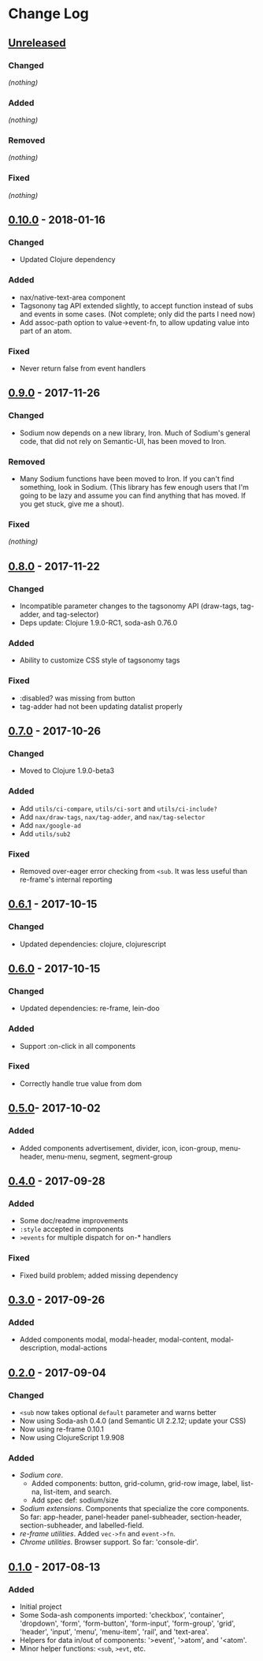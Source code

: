 # Change Log

## [Unreleased]
### Changed
_(nothing)_
### Added
_(nothing)_
### Removed
_(nothing)_
### Fixed
_(nothing)_

## [0.10.0] - 2018-01-16
### Changed
- Updated Clojure dependency
### Added
- nax/native-text-area component
- Tagsonony tag API extended slightly, to accept function instead of subs and events in
  some cases. (Not complete; only did the parts I need now)
- Add assoc-path option to value->event-fn, to allow updating value into part of an
  atom.
### Fixed
- Never return false from event handlers

## [0.9.0] - 2017-11-26
### Changed
- Sodium now depends on a new library, Iron. Much of Sodium's general code, that did not
  rely on Semantic-UI, has been moved to Iron.
### Removed
- Many Sodium functions have been moved to Iron. If you can't find something, look in
  Sodium.  (This library has few enough users that I'm going to be lazy and assume you
  can find anything that has moved. If you get stuck, give me a shout).
### Fixed
_(nothing)_

## [0.8.0] - 2017-11-22
### Changed
- Incompatible parameter changes to the tagsonomy API (draw-tags, tag-adder, and tag-selector)
- Deps update: Clojure 1.9.0-RC1, soda-ash 0.76.0
### Added
- Ability to customize CSS style of tagsonomy tags
### Fixed
- :disabled? was missing from button
- tag-adder had not been updating datalist properly

## [0.7.0] - 2017-10-26
### Changed
- Moved to Clojure 1.9.0-beta3
### Added
- Add `utils/ci-compare`, `utils/ci-sort` and `utils/ci-include?`
- Add `nax/draw-tags`, `nax/tag-adder`, and `nax/tag-selector`
- Add `nax/google-ad`
- Add `utils/sub2`
### Fixed
- Removed over-eager error checking from `<sub`. It was less useful than re-frame's internal reporting

## [0.6.1] - 2017-10-15
### Changed
- Updated dependencies: clojure, clojurescript

## [0.6.0] - 2017-10-15
### Changed
- Updated dependencies: re-frame, lein-doo
### Added
- Support :on-click in all components
### Fixed
- Correctly handle true value from dom

## [0.5.0]- 2017-10-02
### Added
- Added components advertisement, divider, icon, icon-group, menu-header, menu-menu, segment, segment-group

## [0.4.0] - 2017-09-28
### Added
- Some doc/readme improvements
- `:style` accepted in components
- `>events` for multiple dispatch for on-* handlers
### Fixed
- Fixed build problem; added missing dependency

## [0.3.0] - 2017-09-26
### Added
- Added components modal, modal-header, modal-content, modal-description, modal-actions


## [0.2.0] - 2017-09-04
### Changed
- `<sub` now takes optional `default` parameter and warns better
- Now using Soda-ash 0.4.0 (and Semantic UI 2.2.12; update your CSS)
- Now using re-frame 0.10.1
- Now using ClojureScript 1.9.908
### Added
- *Sodium core*.
  - Added components: button, grid-column, grid-row image, label, list-na, list-item, and search.
  - Add spec def: sodium/size
- *Sodium extensions*. Components that specialize the core components. So far:
   app-header, panel-header panel-subheader, section-header, section-subheader,
   and labelled-field.
- *re-frame utilities*. Added `vec->fn` and `event->fn`.
- *Chrome utilities*. Browser support. So far: 'console-dir'.


## [0.1.0] - 2017-08-13
### Added
- Initial project
- Some Soda-ash components imported: 'checkbox', 'container', 'dropdown', 'form',
  'form-button', 'form-input', 'form-group', 'grid', 'header', 'input', 'menu',
  'menu-item', 'rail', and 'text-area'.
- Helpers for data in/out of components: '>event', '>atom', and '<atom'.
- Minor helper functions: `<sub`, `>evt`, etc.


[Unreleased]: https://github.com/deg/sodium/compare/84b52a2...HEAD
[0.10.0]:     https://github.com/deg/sodium/compare/84b52a2...HEAD
[0.9.0]:      https://github.com/deg/sodium/compare/df877f2...84b52a2
[0.8.0]:      https://github.com/deg/sodium/compare/f312445...df877f2
[0.7.0]:      https://github.com/deg/sodium/compare/5ecf157...f312445
[0.6.1]:      https://github.com/deg/sodium/compare/bb64849...5ecf157
[0.6.0]:      https://github.com/deg/sodium/compare/a1dd09e...bb64849
[0.5.0]:      https://github.com/deg/sodium/compare/0dd1e35...a1dd09e
[0.4.0]:      https://github.com/deg/sodium/compare/17de322...0dd1e35
[0.3.0]:      https://github.com/deg/sodium/compare/043f00a...17de322
[0.2.0]:      https://github.com/deg/sodium/compare/6c372df...043f00a
[0.1.0]:      https://github.com/deg/sodium/compare/ff21e14...6c372df
